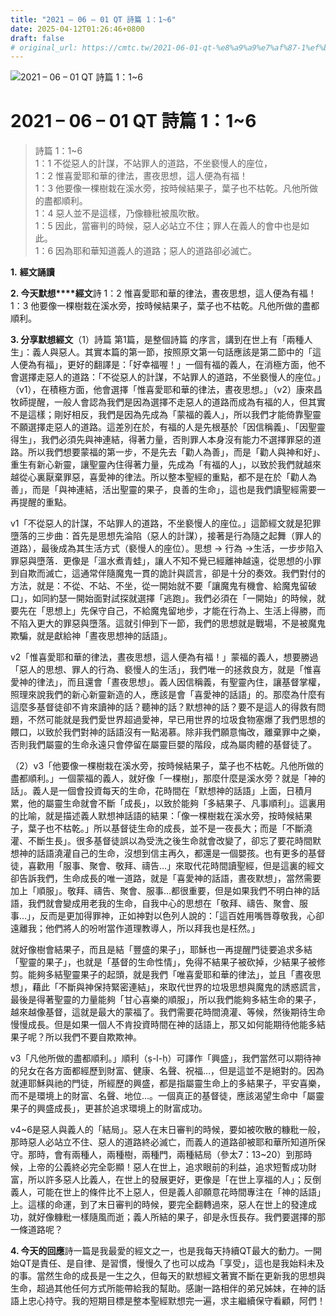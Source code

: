 ```yaml
---
title: "2021 – 06 – 01 QT 詩篇 1：1~6"
date: 2025-04-12T01:26:46+0800
draft: false
# original_url: https://cmtc.tw/2021-06-01-qt-%e8%a9%a9%e7%af%87-1%ef%bc%9a16
---
```


![2021 – 06 – 01 QT 詩篇 1：1\~6](/images/qt.jpg   "2021 – 06 – 01 QT 詩篇 1：1\~6")

# 2021 – 06 – 01 QT 詩篇 1：1\~6

> 詩篇 1：1\~6  
> 1：1 不從惡人的計謀，不站罪人的道路，不坐褻慢人的座位，  
> 1：2 惟喜愛耶和華的律法，晝夜思想，這人便為有福！  
> 1：3 他要像一棵樹栽在溪水旁，按時候結果子，葉子也不枯乾。凡他所做的盡都順利。  
> 1：4 惡人並不是這樣，乃像糠秕被風吹散。  
> 1：5 因此，當審判的時候，惡人必站立不住；罪人在義人的會中也是如此。  
> 1：6 因為耶和華知道義人的道路；惡人的道路卻必滅亡。

**1.** **經文誦讀**

**2. 今天默想****經文**詩 1：2 惟喜愛耶和華的律法，晝夜思想，這人便為有福！  
1：3 他要像一棵樹栽在溪水旁，按時候結果子，葉子也不枯乾。凡他所做的盡都順利。

**3. 分享默想經文**（1）詩篇 第1篇，是整個詩篇 的序言，講到在世上有「兩種人生」：義人與惡人。其實本篇的第一節，按照原文第一句話應該是第二節中的「這人便為有福」，更好的翻譯是：「好幸福喔！」一個有福的義人，在消極方面，他不會選擇走惡人的道路：「不從惡人的計謀，不站罪人的道路，不坐褻慢人的座位。」（v1），在積極方面，他會選擇「惟喜愛耶和華的律法，晝夜思想。」（v2）康來昌牧師提醒，一般人會認為我們是因為選擇不走惡人的道路而成為有福的人，但其實不是這樣；剛好相反，我們是因為先成為「蒙福的義人」，所以我們才能倚靠聖靈不願選擇走惡人的道路。這差別在於，有福的人是先根基於「因信稱義」、「因聖靈得生」，我們必須先與神連結，得著力量，否則罪人本身沒有能力不選擇罪惡的道路。所以我們想要蒙福的第一步，不是先去「勸人為善」，而是「勸人與神和好」、重生有新心新靈，讓聖靈內住得著力量，先成為「有福的人」，以致於我們就越來越從心裏厭棄罪惡，喜愛神的律法。所以整本聖經的重點，都不是在於「勸人為善」，而是「與神連結，活出聖靈的果子，良善的生命」，這也是我們讀聖經需要一再提醒的重點。

v1「不從惡人的計謀，不站罪人的道路，不坐褻慢人的座位。」這節經文就是犯罪墮落的三步曲：首先是思想先淪陷（惡人的計謀），接著是行為隨之起舞（罪人的道路），最後成為其生活方式（褻慢人的座位）。思想 → 行為 →生活，一步步陷入罪惡與墮落．更像是「溫水煮青蛙」，讓人不知不覺已經離神越遠，從思想的小罪到自欺而滅亡，這通常伴隨魔鬼一貫的詭計與謊言，卻是十分的奏效。我們對付的方法，就是：不從、不站、不坐，從一開始就不要「讓魔鬼有機會、給魔鬼留破口」，如同約瑟一開始面對試探就選擇「逃跑」。我們必須在「一開始」的時候，就要先在「思想上」先保守自己，不給魔鬼留地步，才能在行為上、生活上得勝，而不陷入更大的罪惡與墮落。這就引伸到下一節，我們的思想就是戰場，不是被魔鬼欺騙，就是獻給神「晝夜思想神的話語」。

v2「惟喜愛耶和華的律法，晝夜思想，這人便為有福！」蒙福的義人，想要勝過「惡人的思想、罪人的行為、褻慢人的生活」，我們唯一的拯救良方，就是「惟喜愛神的律法」，而且還會「晝夜思想」。義人因信稱義，有聖靈內住，讓基督掌權，照理來說我們的新心新靈新造的人，應該是會「喜愛神的話語」的。那麼為什麼有這麼多基督徒卻不肯來讀神的話？聽神的話？默想神的話？要不是這人的得救有問題，不然可能就是我們愛世界超過愛神，早已用世界的垃圾食物塞爆了我們思想的餵口，以致於我們對神的話語沒有一點渴慕。除非我們願意悔改，離棄罪中之樂，否則我們屬靈的生命永遠只會停留在屬靈巨嬰的階段，成為屬肉體的基督徒了。

（2）v3「他要像一棵樹栽在溪水旁，按時候結果子，葉子也不枯乾。凡他所做的盡都順利。」一個蒙福的義人，就好像「一棵樹」，那麼什麼是溪水旁？就是「神的話」。義人是一個會投資每天的生命，花時間在「默想神的話語」上面，日積月累，他的屬靈生命就會不斷「成長」，以致於能夠「多結果子、凡事順利」。這裏用的比喻，就是描述義人默想神話語的結果：「像一棵樹栽在溪水旁，按時候結果子，葉子也不枯乾。」所以基督徒生命的成長，並不是一夜長大；而是「不斷澆灌、不斷生長」。很多基督徒誤以為受洗之後生命就會改變了，卻忘了要花時間默想神的話語澆灌自己的生命，沒想到信主再久，都還是一個嬰孩。也有更多的基督徒，喜歡用「服事、聚會、敬拜、禱告…」來取代花時間讀聖經，但是這裏的經文卻告訴我們，生命成長的唯一道路，就是「喜愛神的話語，晝夜默想」，當然需要加上「順服」。敬拜、禱告、聚會、服事…都很重要，但是如果我們不明白神的話語，我們就會變成用老我的生命，自我中心的思想在「敬拜、禱告、聚會、服事…」，反而是更加得罪神，正如神對以色列人說的：「這百姓用嘴唇尊敬我，心卻遠離我；他們將人的吩咐當作道理教導人，所以拜我也是枉然。」

就好像樹會結果子，而且是結「豐盛的果子」，耶穌也一再提醒門徒要追求多結「聖靈的果子」，也就是「基督的生命性情」，免得不結果子被砍掉，少結果子被修剪。能夠多結聖靈果子的起頭，就是我們「唯喜愛耶和華的律法」，並且「晝夜思想」，藉此「不斷與神保持緊密連結」，來取代世界的垃圾思想與魔鬼的誘惑謊言，最後是得著聖靈的力量能夠「甘心喜樂的順服」，所以我們能夠多結生命的果子，越來越像基督，這就是最大的蒙福了。我們需要花時間澆灌、等候，然後期待生命慢慢成長。但是如果一個人不肯投資時間在神的話語上，那又如何能期待他能多結果子呢？所以我們不要自欺欺神。

v3「凡他所做的盡都順利。」順利（ṣ-l-ḥ）可譯作「興盛」，我們當然可以期待神的兒女在各方面都經歷到財富、健康、名聲、祝福…，但是這並不是絕對的。因為就連耶穌與祂的門徒，所經歷的興盛，都是指屬靈生命上的多結果子，平安喜樂，而不是環境上的財富、名聲、地位…。一個真正的基督徒，應該渴望生命中「屬靈果子的興盛成長」，更甚於追求環境上的財富成功。

v4\~6是惡人與義人的「結局」。惡人在末日審判的時候，要如被吹散的糠粃一般，那時惡人必站立不住、惡人的道路終必滅亡，而義人的道路卻被耶和華所知道所保守。那時，會有兩種人，兩種樹，兩種門，兩種結局（參太7：13\~20）到那時候，上帝的公義終必完全彰顯！惡人在世上，追求眼前的利益，追求短暫成功財富，所以許多惡人比義人，在世上的發展更好，更像是「在世上享福的人」；反倒義人，可能在世上的條件比不上惡人，但是義人卻願意花時間專注在「神的話語」上。這樣的命運，到了末日審判的時候，要完全翻轉過來，惡人在世上的發達成功，就好像糠粃一樣隨風而逝；義人所結的果子，卻是永恆長存。我們要選擇的那一條道路呢？

**4. 今天的回應**詩一篇是我最愛的經文之一，也是我每天持續QT最大的動力。一開始QT是責任、是自律、是習慣，慢慢久了也可以成為「享受」，這也是我始料未及的事。當然生命的成長是一生之久，但每天的默想經文著實不斷在更新我的思想與生命，超過其他任何方式所能帶給我的幫助。感謝一路相伴的弟兄姊妹，在神的話語上忠心持守。我的短期目標是整本聖經默想完一遍，求主繼續保守看顧，阿們！